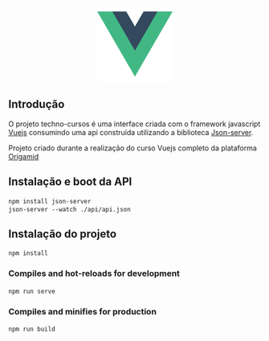 <p align="center"><a href="https://vuejs.org/" target="_blank"><img src="/src/assets/logo.png" width="150"></a></p>

## Introdução

<p>
 O projeto techno-cursos é uma interface criada com o framework javascript <a target="_blank" href="https://vuejs.org/">Vuejs</a> consumindo uma api 
 construída utilizando a biblioteca <a target="_blank" href="https://www.npmjs.com/package/json-server">Json-server</a>.
 
 Projeto criado durante a realização do curso Vuejs completo da plataforma <a target="_blank" href="https://www.origamid.com/">Origamid</a>
</p>

## Instalação e boot da API

```
npm install json-server
json-server --watch ./api/api.json
```

## Instalação do projeto

```
npm install
```

### Compiles and hot-reloads for development

```
npm run serve
```

### Compiles and minifies for production

```
npm run build
```
